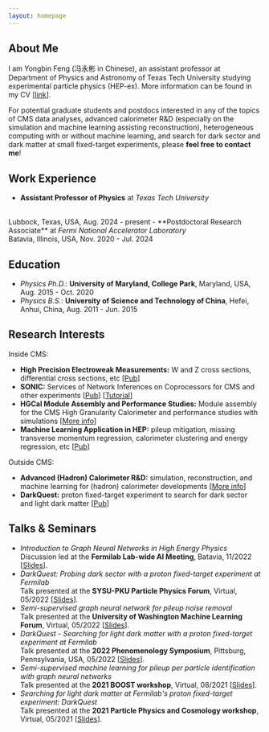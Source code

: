 ```yaml
---
layout: homepage
---
```


## About Me

I am Yongbin Feng (冯永彬 in Chinese), an assistant professor at Department of Physics and Astronomy of Texas Tech University studying experimental particle physics (HEP-ex). More information can be found in my CV [<a href="files/cv/cv.pdf">link</a>].

For potential graduate students and postdocs interested in any of the topics of CMS data analyses, advanced calorimeter R&D (especially on the simulation and machine learning assisting reconstruction), heterogeneous computing with or without machine learning, and search for dark sector and dark matter at small fixed-target experiments, please **feel free to contact me**! 

## Work Experience
- **Assistant Professor of Physics** at <em>Texas Tech University</em>
<br>
Lubbock, Texas, USA, Aug. 2024 - present
- **Postdoctoral Research Associate** at <em>Fermi National Accelerator Laboratory</em>
<br> 
Batavia, Illinois, USA, Nov. 2020 - Jul. 2024

## Education

- <em>Physics Ph.D.</em>: **University of Maryland, College Park**, Maryland, USA, Aug. 2015 - Oct. 2020
- <em>Physics B.S.</em>: **University of Science and Technology of China**, Hefei, Anhui, China, Aug. 2011 - Jun. 2015

## Research Interests

Inside CMS:
- **High Precision Electroweak Measurements:** W and Z cross sections, differential cross sections, etc [<a href="https://arxiv.org/abs/2408.03744">Pub</a>]
- **SONIC:** Services of Network Inferences on Coprocessors for CMS and other experiments [<a href="https://arxiv.org/abs/2402.15366">Pub</a>] [<a href="https://yongbinfeng.gitbook.io/sonictutorial">Tutorial</a>]
- **HGCal Module Assembly and Performance Studies:** Module assembly for the CMS High Granularity Calorimeter and performance studies with simulations [<a href="https://www.depts.ttu.edu/phas/apdl/HGCAL/index.php">More info</a>]
- **Machine Learning Application in HEP:** pileup mitigation, missing transverse momentum regression, calorimeter clustering and energy regression, etc [<a href="https://arxiv.org/abs/2203.15823">Pub</a>]

Outside CMS:
- **Advanced (Hadron) Calorimeter R&D:** simulation, reconstruction, and machine learning for (hadron) calorimeter developments [<a href="https://www.depts.ttu.edu/phas/apdl/index.php">More info</a>]
- **DarkQuest:** proton fixed-target experiment to search for dark sector and light dark matter [<a href="https://arxiv.org/abs/2203.08322">Pub</a>]


## Talks & Seminars
- <em>Introduction to Graph Neural Networks in High Energy Physics</em>
  <br>
  Discussion led at the **Fermilab Lab-wide AI Meeting**, Batavia, 11/2022 [<a href="files/slides/intro_to_gnn.pdf">Slides</a>].
- <em>DarkQuest: Probing dark sector with a proton fixed-target experiment at Fermilab</em>
  <br>
  Talk presented at the **SYSU-PKU Particle Physics Forum**, Virtual, 05/2022 [<a href="files/slides/DQ_PKU_May22.pdf">Slides</a>].
- <em>Semi-supervised graph neural network for pileup noise removal</em>
  <br>
  Talk presented at the **University of Washington Machine Learning Forum**, Virtual, 05/2022 [<a href="files/slides/SSLPUPPI_UWEPE_May3.pdf">Slides</a>].
- <em>DarkQuest - Searching for light dark matter with a proton fixed-target experiment at Fermilab</em>
  <br>
  Talk presented at the **2022 Phenomenology Symposium**, Pittsburg, Pennsylvania, USA, 05/2022 [<a href="files/slides/DQ_Pheno_May9th_v0.pdf">Slides</a>].
- <em>Semi-supervised machine learning for pileup per particle identification with graph neural networks</em>
  <br>
  Talk presented at the **2021 BOOST workshop**, Virtual, 08/2021 [<a href="files/slides/GNNPUPPI_BOOST.pdf">Slides</a>].
- <em>Searching for light dark matter at Fermilab's proton fixed-target experiment: DarkQuest</em>
  <br>
  Talk presented at the **2021 Particle Physics and Cosmology workshop**, Virtual, 05/2021 [<a href="files/slides/DQ_PPC_0520_v1.pdf">Slides</a>].
